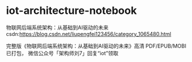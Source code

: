 # iot-architecture-notebook
物联网后端系统架构：从基础到AI驱动的未来
csdn:https://blog.csdn.net/liupengfei123456/category_1065480.html


完整版《物联网后端系统架构：从基础到AI驱动的未来》高清 PDF/EPUB/MOBI已打包，
微信公众号「架构师刘7」回复“iot”领取
